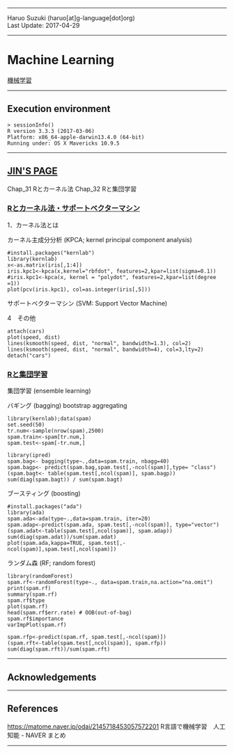 ----------

Haruo Suzuki (haruo[at]g-language[dot]org)  
Last Update: 2017-04-29

----------

# Machine Learning
[機械学習](https://ja.wikipedia.org/wiki/機械学習)

----------
## Execution environment

	> sessionInfo()
	R version 3.3.3 (2017-03-06)
	Platform: x86_64-apple-darwin13.4.0 (64-bit)
	Running under: OS X Mavericks 10.9.5

----------

## [JIN'S PAGE](http://mjin.doshisha.ac.jp/R/)

Chap_31
Rとカーネル法
Chap_32
Rと集団学習

### [Rとカーネル法・サポートベクターマシン](http://mjin.doshisha.ac.jp/R/Chap_31/31.html)

1．カーネル法とは

カーネル主成分分析 (KPCA; kernel principal component analysis)

    #install.packages("kernlab")
	library(kernlab)
	x<-as.matrix(iris[,1:4])
	iris.kpc1<-kpca(x,kernel="rbfdot", features=2,kpar=list(sigma=0.1))
    #iris.kpc1<-kpca(x, kernel = "polydot", features=2,kpar=list(degree =1))
	plot(pcv(iris.kpc1), col=as.integer(iris[,5]))

サポートベクターマシン (SVM: Support Vector Machine) 

4　その他

	attach(cars)
	plot(speed, dist)
	lines(ksmooth(speed, dist, "normal", bandwidth=1.3), col=2)
	lines(ksmooth(speed, dist, "normal", bandwidth=4), col=3,lty=2)
	detach("cars")

### [Rと集団学習](http://mjin.doshisha.ac.jp/R/Chap_32/32.html)

集団学習 (ensemble learning)  

バギング (bagging) bootstrap aggregating  

	library(kernlab);data(spam)
	set.seed(50)
    tr.num<-sample(nrow(spam),2500)
	spam.train<-spam[tr.num,]
	spam.test<-spam[-tr.num,]

	library(ipred)
	spam.bag<- bagging(type~.,data=spam.train, nbagg=40) 
	spam.bagp<- predict(spam.bag,spam.test[,-ncol(spam)],type= "class")
	(spam.bagt<- table(spam.test[,ncol(spam)], spam.bagp))
	sum(diag(spam.bagt)) / sum(spam.bagt) 

ブースティング (boosting)  

    #install.packages("ada")
	library(ada)
	spam.ada<-ada(type~.,data=spam.train, iter=20)
	spam.adap<-predict(spam.ada, spam.test[,-ncol(spam)], type="vector")
	(spam.adat<-table(spam.test[,ncol(spam)], spam.adap))
	sum(diag(spam.adat))/sum(spam.adat)
	plot(spam.ada,kappa=TRUE, spam.test[,-ncol(spam)],spam.test[,ncol(spam)])

ランダム森 (RF; random forest)  

	library(randomForest)
	spam.rf<-randomForest(type~., data=spam.train,na.action="na.omit")
	print(spam.rf)
	summary(spam.rf)
	spam.rf$type
	plot(spam.rf)
    head(spam.rf$err.rate) # OOB(out-of-bag)
	spam.rf$importance
	varImpPlot(spam.rf)

	spam.rfp<-predict(spam.rf, spam.test[,-ncol(spam)])
	(spam.rft<-table(spam.test[,ncol(spam)], spam.rfp))
	sum(diag(spam.rft))/sum(spam.rft)

----------
## Acknowledgements

----------
## References


https://matome.naver.jp/odai/2145718453057572201
R言語で機械学習　人工知能 - NAVER まとめ 

----------
